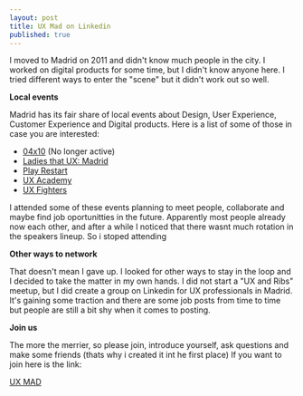 ```yaml
---
layout: post
title: UX Mad on Linkedin
published: true
---
```

I moved to Madrid on 2011 and didn't know much people in the city. I worked on digital products for some time, but I didn't know anyone here. I tried different ways to enter the "scene" but it didn't work out so well.

**Local events**

Madrid has its fair share of local events about Design, User Experience, Customer Experience and Digital products. Here is a list of some of those in case you are interested:

- [04x10](https://vimeo.com/04x10) (No longer active)
- [Ladies that UX: Madrid](https://ladiesthatux.com/madrid/)
- [Play Restart](http://www.playrestart.es)
- [UX Academy](http://www.meetup.com/es-ES/UX-Academy/?chapter_analytics_code=UA-55896633-1)
- [UX Fighters](http://experiencefighters.com)

I attended some of these events planning to meet people, collaborate and maybe find job oportunitties in the future. Apparently most people already now each other, and after a while I noticed that there wasnt much rotation in the speakers lineup. So i stoped attending

**Other ways to network**

That doesn't mean I gave up. I looked for other ways to stay in the loop and I decided to take the matter in my own hands. I did not start a "UX and Ribs" meetup, but I did create a group on Linkedin for UX professionals in Madrid. It's gaining some traction and there are some job posts from time to time but people are still a bit shy when it comes to posting. 

**Join us**

The more the merrier, so please join, introduce yourself, ask questions and make some friends (thats why i created it int he first place)
If you want to join here is the link:

[UX MAD](https://www.linkedin.com/groups/4816589)
